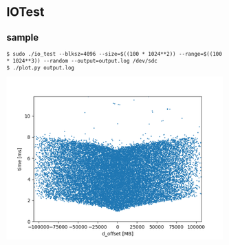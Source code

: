 # IOTest

## sample
```
$ sudo ./io_test --blksz=4096 --size=$((100 * 1024**2)) --range=$((100 * 1024**3)) --random --output=output.log /dev/sdc
$ ./plot.py output.log
```

![plot.png](./plot.png)
